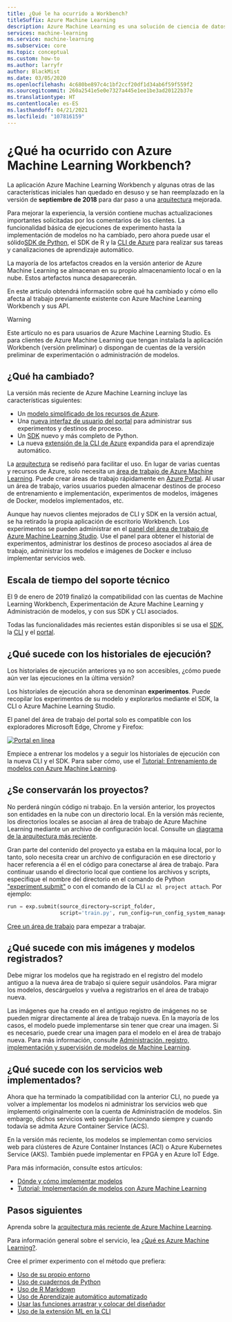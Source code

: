 ```yaml
---
title: ¿Qué le ha ocurrido a Workbench?
titleSuffix: Azure Machine Learning
description: Azure Machine Learning es una solución de ciencia de datos integrada para modelar e implementar aplicaciones de aprendizaje automático a escala de nube. La característica Workbench se ha retirado.
services: machine-learning
ms.service: machine-learning
ms.subservice: core
ms.topic: conceptual
ms.custom: how-to
ms.author: larryfr
author: BlackMist
ms.date: 03/05/2020
ms.openlocfilehash: 4c680be897c4c1bf2ccf20df1d34ab6f59f559f2
ms.sourcegitcommit: 260a2541e5e0e7327a445e1ee1be3ad20122b37e
ms.translationtype: HT
ms.contentlocale: es-ES
ms.lasthandoff: 04/21/2021
ms.locfileid: "107816159"
---
```

# <a name="what-happened-to-azure-machine-learning-workbench"></a>¿Qué ha ocurrido con Azure Machine Learning Workbench?

La aplicación Azure Machine Learning Workbench y algunas otras de las características iniciales han quedado en desuso y se han reemplazado en la versión de **septiembre de 2018** para dar paso a una [arquitectura](concept-azure-machine-learning-architecture.md) mejorada.

Para mejorar la experiencia, la versión contiene muchas actualizaciones importantes solicitadas por los comentarios de los clientes. La funcionalidad básica de ejecuciones de experimento hasta la implementación de modelos no ha cambiado, pero ahora puede usar el sólido<a href="/python/api/overview/azure/ml/intro" target="_blank">SDK de Python</a>, el SDK de R y la [CLI de Azure](reference-azure-machine-learning-cli.md) para realizar sus tareas y canalizaciones de aprendizaje automático.

La mayoría de los artefactos creados en la versión anterior de Azure Machine Learning se almacenan en su propio almacenamiento local o en la nube. Estos artefactos nunca desaparecerán.

En este artículo obtendrá información sobre qué ha cambiado y cómo ello afecta al trabajo previamente existente con Azure Machine Learning Workbench y sus API.

>[!Warning]
>Este artículo no es para usuarios de Azure Machine Learning Studio. Es para clientes de Azure Machine Learning que tengan instalada la aplicación Workbench (versión preliminar) o dispongan de cuentas de la versión preliminar de experimentación o administración de modelos.


## <a name="what-changed"></a>¿Qué ha cambiado?

La versión más reciente de Azure Machine Learning incluye las características siguientes:
+ Un [modelo simplificado de los recursos de Azure](concept-azure-machine-learning-architecture.md).
+ Una [nueva interfaz de usuario del portal](how-to-log-view-metrics.md) para administrar sus experimentos y destinos de proceso.
+ Un <a href="/python/api/overview/azure/ml/intro" target="_blank">SDK</a> nuevo y más completo de Python.
+ La nueva [extensión de la CLI de Azure](reference-azure-machine-learning-cli.md) expandida para el aprendizaje automático.

La [arquitectura](concept-azure-machine-learning-architecture.md) se rediseñó para facilitar el uso. En lugar de varias cuentas y recursos de Azure, solo necesita un [área de trabajo de Azure Machine Learning](concept-workspace.md). Puede crear áreas de trabajo rápidamente en [Azure Portal](how-to-manage-workspace.md). Al usar un área de trabajo, varios usuarios pueden almacenar destinos de proceso de entrenamiento e implementación, experimentos de modelos, imágenes de Docker, modelos implementados, etc.

Aunque hay nuevos clientes mejorados de CLI y SDK en la versión actual, se ha retirado la propia aplicación de escritorio Workbench. Los experimentos se pueden administrar en el [panel del área de trabajo de Azure Machine Learning Studio](how-to-log-view-metrics.md#view-the-experiment-in-the-web-portal). Use el panel para obtener el historial de experimentos, administrar los destinos de proceso asociados al área de trabajo, administrar los modelos e imágenes de Docker e incluso implementar servicios web.

<a name="timeline"></a>

## <a name="support-timeline"></a>Escala de tiempo del soporte técnico

El 9 de enero de 2019 finalizó la compatibilidad con las cuentas de Machine Learning Workbench, Experimentación de Azure Machine Learning y Administración de modelos, y con sus SDK y CLI asociados.

Todas las funcionalidades más recientes están disponibles si se usa el <a href="/python/api/overview/azure/ml/intro" target="_blank">SDK</a>, la [CLI](reference-azure-machine-learning-cli.md) y el [portal](how-to-manage-workspace.md).

## <a name="what-about-run-histories"></a>¿Qué sucede con los historiales de ejecución?

Los historiales de ejecución anteriores ya no son accesibles, ¿cómo puede aún ver las ejecuciones en la última versión?

Los historiales de ejecución ahora se denominan **experimentos**. Puede recopilar los experimentos de su modelo y explorarlos mediante el SDK, la CLI o Azure Machine Learning Studio.

El panel del área de trabajo del portal solo es compatible con los exploradores Microsoft Edge, Chrome y Firefox:

[![Portal en línea](./media/overview-what-happened-to-workbench/image001.png)](./media/overview-what-happened-to-workbench/image001.png#lightbox)

Empiece a entrenar los modelos y a seguir los historiales de ejecución con la nueva CLI y el SDK. Para saber cómo, use el [Tutorial: Entrenamiento de modelos con Azure Machine Learning](tutorial-train-models-with-aml.md).

## <a name="will-projects-persist"></a>¿Se conservarán los proyectos?

No perderá ningún código ni trabajo. En la versión anterior, los proyectos son entidades en la nube con un directorio local. En la versión más reciente, los directorios locales se asocian al área de trabajo de Azure Machine Learning mediante un archivo de configuración local. Consulte un [diagrama de la arquitectura más reciente](concept-azure-machine-learning-architecture.md).

Gran parte del contenido del proyecto ya estaba en la máquina local, por lo tanto, solo necesita crear un archivo de configuración en ese directorio y hacer referencia a él en el código para conectarse al área de trabajo. Para continuar usando el directorio local que contiene los archivos y scripts, especifique el nombre del directorio en el comando de Python ["experiment.submit"](/python/api/azureml-core/azureml.core.experiment.experiment) o con el comando de la CLI `az ml project attach`.  Por ejemplo:
```python
run = exp.submit(source_directory=script_folder,
                 script='train.py', run_config=run_config_system_managed)
```

[Cree un área de trabajo](how-to-manage-workspace.md) para empezar a trabajar.

## <a name="what-about-my-registered-models-and-images"></a>¿Qué sucede con mis imágenes y modelos registrados?

Debe migrar los modelos que ha registrado en el registro del modelo antiguo a la nueva área de trabajo si quiere seguir usándolos. Para migrar los modelos, descárguelos y vuelva a registrarlos en el área de trabajo nueva.

Las imágenes que ha creado en el antiguo registro de imágenes no se pueden migrar directamente al área de trabajo nueva. En la mayoría de los casos, el modelo puede implementarse sin tener que crear una imagen. Si es necesario, puede crear una imagen para el modelo en el área de trabajo nueva. Para más información, consulte [Administración, registro, implementación y supervisión de modelos de Machine Learning](concept-model-management-and-deployment.md).

## <a name="what-about-deployed-web-services"></a>¿Qué sucede con los servicios web implementados?

Ahora que ha terminado la compatibilidad con la anterior CLI, no puede ya volver a implementar los modelos ni administrar los servicios web que implementó originalmente con la cuenta de Administración de modelos. Sin embargo, dichos servicios web seguirán funcionando siempre y cuando todavía se admita Azure Container Service (ACS).

En la versión más reciente, los modelos se implementan como servicios web para clústeres de Azure Container Instances (ACI) o Azure Kubernetes Service (AKS). También puede implementar en FPGA y en Azure IoT Edge.

Para más información, consulte estos artículos:
+ [Dónde y cómo implementar modelos](how-to-deploy-and-where.md)
+ [Tutorial: Implementación de modelos con Azure Machine Learning](tutorial-deploy-models-with-aml.md)

## <a name="next-steps"></a>Pasos siguientes

Aprenda sobre la [arquitectura más reciente de Azure Machine Learning](concept-azure-machine-learning-architecture.md).

Para información general sobre el servicio, lea [¿Qué es Azure Machine Learning?](overview-what-is-azure-ml.md).

Cree el primer experimento con el método que prefiera:

  + [Uso de su propio entorno](tutorial-1st-experiment-sdk-setup-local.md)
  + [Uso de cuadernos de Python](tutorial-1st-experiment-sdk-setup.md)
  + [Uso de R Markdown](https://github.com/Azure/azureml-sdk-for-r) 
  + [Uso de Aprendizaje automático automatizado](tutorial-designer-automobile-price-train-score.md) 
  + [Usar las funciones arrastrar y colocar del diseñador](tutorial-first-experiment-automated-ml.md) 
  + [Uso de la extensión ML en la CLI](tutorial-train-deploy-model-cli.md)
